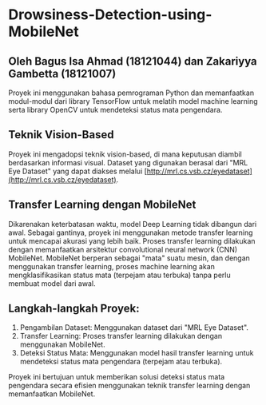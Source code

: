 # Drowsiness-Detection-using-MobileNet
## Oleh Bagus Isa Ahmad (18121044) dan Zakariyya Gambetta (18121007)
Proyek ini menggunakan bahasa pemrograman Python dan memanfaatkan modul-modul dari library TensorFlow untuk melatih model machine learning serta library OpenCV untuk mendeteksi status mata pengendara.

## Teknik Vision-Based

Proyek ini mengadopsi teknik vision-based, di mana keputusan diambil berdasarkan informasi visual. Dataset yang digunakan berasal dari "MRL Eye Dataset" yang dapat diakses melalui [http://mrl.cs.vsb.cz/eyedataset](http://mrl.cs.vsb.cz/eyedataset).

## Transfer Learning dengan MobileNet

Dikarenakan keterbatasan waktu, model Deep Learning tidak dibangun dari awal. Sebagai gantinya, proyek ini menggunakan metode transfer learning untuk mencapai akurasi yang lebih baik. Proses transfer learning dilakukan dengan memanfaatkan arsitektur convolutional neural network (CNN) MobileNet. MobileNet berperan sebagai "mata" suatu mesin, dan dengan menggunakan transfer learning, proses machine learning akan mengklasifikasikan status mata (terpejam atau terbuka) tanpa perlu membuat model dari awal.

## Langkah-langkah Proyek:

1. Pengambilan Dataset: Menggunakan dataset dari "MRL Eye Dataset".
2. Transfer Learning: Proses transfer learning dilakukan dengan menggunakan MobileNet.
3. Deteksi Status Mata: Menggunakan model hasil transfer learning untuk mendeteksi status mata pengendara (terpejam atau terbuka).

Proyek ini bertujuan untuk memberikan solusi deteksi status mata pengendara secara efisien menggunakan teknik transfer learning dengan memanfaatkan MobileNet.
